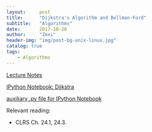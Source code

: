 ```yaml
---
layout:     post
title:      "Dijkstra's Algorithm and Bellman-Ford"
subtitle:   "Algorithms"
date:       2017-10-28
author:     "Zexi"
header-img: "img/post-bg-unix-linux.jpg"
catalog: true
tags:
    - Algorithms
---
```


[Lecture Notes](/blog/docs/algorithms/CS161Lecture10.pdf)

[IPython Notebook: Dijkstra](/blog/docs/algorithms/lecture11_dijkstra.html)

[auxiliary .py file for IPython Notebook](/blog/docs/algorithms/graphStuff1.py)

Relevant reading:

* CLRS Ch. 24.1, 24.3.
